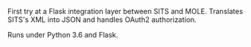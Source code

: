 First try at a Flask integration layer between SITS and MOLE. Translates SITS's XML into JSON and handles OAuth2 authorization.

Runs under Python 3.6 and Flask. 
